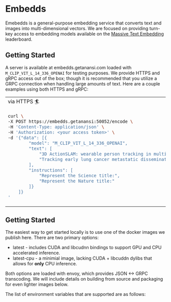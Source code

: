 # Embedds

Emebedds is a general-purpose embedding service that converts text and images into multi-dimensional vectors. We are focused on providing turn-key access to embedding models available on the [Massive Text Embedding](https://huggingface.co/spaces/mteb/leaderboard) leaderboard.

## Getting Started
A server is available at embedds.getanansi.com loaded with `M_CLIP_VIT_L_14_336_OPENAI` for testing purposes. We provide HTTPS and gRPC access out of the box; though it is recommended that you utilize a GRPC connection when handling large amounts of text. Here are a couple examples using both HTTPS and gRPC:

<table>
<tr>
<td> via HTTPS 🏄 </td>
<td> via gRPC 🚀 </td>
</tr>
<tr>
<td>

```bash
curl \
-X POST https://embedds.getanansi:50052/encode \
-H 'Content-Type: application/json' \
-H 'Authorization: <your access token>' \
-d '{"data": [{
        "model": "M_CLIP_VIT_L_14_336_OPENAI",
        "text": [
            "3D ActionSLAM: wearable person tracking in multi-floor environments.",
            "Tracking early lung cancer metastatic dissemination in TRACERx..."
        ],
        "instructions": [
            "Represent the Science title:",
            "Represent the Nature title:"
        ]}
    ]}
'
```
</td>
<td>

```python
# pip install embedds-client
from embedds_client import Client

c = Client(
    'grpcs://embedds.getanansi.com:50051', credential={'Authorization': '<your access token>'}
)
r = c.encode(
    [
        'The quick brown fox',
        'jumps over the lazy dog',
        'and runs all the way to the finish line',
    ]
)
print(r)
```
</td>
</tr>
</table>

## Getting Started
The easiest way to get started locally is to use one of the docker images we publish here. There are two primary options:
* latest - includes CUDA and libcudnn bindings to support GPU and CPU accelerated inference.
* latest-cpu - a minimial image, lacking CUDA + libcuddn dylibs that allows for **only** CPU inference.

Both options are loaded with envoy, which provides JSON <-> GRPC transcoding. We will include details on building from
source and packaging for even lighter images below.

The list of environment variables that are supported are as follows:
